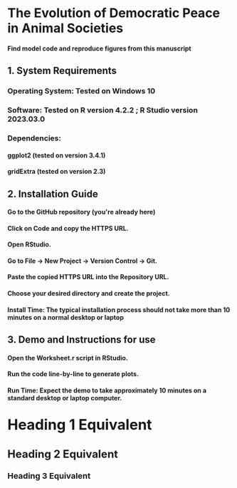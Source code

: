 <h1> The Evolution of Democratic Peace in Animal Societies </h1>
  <h4> Find model code and reproduce figures from this manuscript  </h4>
  <h2> 1. System Requirements </h2>
  <h3> Operating System: Tested on Windows 10 </h3>
  <h3> Software: Tested on R version 4.2.2 ; R Studio version 2023.03.0 </h3>
  <h3> Dependencies: </h3>
  <h4> ggplot2 (tested on version 3.4.1) </h4>
  <h4> gridExtra (tested on version 2.3) </h4>
  <h2>  2. Installation Guide </h2>
  <h4> Go to the GitHub repository (you're already here) </h4>
<h4> Click on Code and copy the HTTPS URL. </h4>
<h4> Open RStudio. </h4>
<h4> Go to File -> New Project -> Version Control -> Git. </h4>
<h4> Paste the copied HTTPS URL into the Repository URL. </h4>
<h4> Choose your desired directory and create the project. </h4>
<h4> Install Time: The typical installation process should not take more than 10 minutes on a normal  desktop or laptop  </h4>
<h2> 3. Demo and Instructions for use </h2>
<h4> Open the Worksheet.r script in RStudio. </h4>
<h4> Run the code line-by-line to generate plots. </h4>
<h4> Run Time: Expect the demo to take approximately 10 minutes on a standard desktop or laptop computer. </h4>
<p style="font-size:32px; font-weight:bold;">Heading 1 Equivalent</p>
<p style="font-size:24px; font-weight:bold;">Heading 2 Equivalent</p>
<p style="font-size:18px; font-weight:bold;">Heading 3 Equivalent</p>
